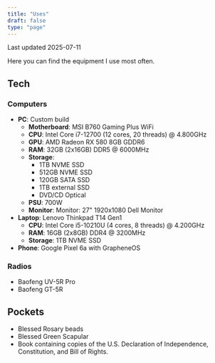 ```yaml
---
title: "Uses"
draft: false
type: "page"
---
```


Last updated 2025-07-11

Here you can find the equipment I use most often.

## Tech

### Computers

- **PC**: Custom build
    - **Motherboard**: MSI B760 Gaming Plus WiFi
    - **CPU**: Intel Core i7-12700 (12 cores, 20 threads) @ 4.800GHz
    - **GPU**: AMD Radeon RX 580 8GB GDDR6
    - **RAM**: 32GB (2x16GB) DDR5 @ 6000MHz
    - **Storage**:
        - 1TB NVME SSD
        - 512GB NVME SSD
        - 120GB SATA SSD
        - 1TB external SSD
        - DVD/CD Optical
    - **PSU**: 700W
    - **Monitor**: Monitor: 27" 1920x1080 Dell Monitor
- **Laptop**: Lenovo Thinkpad T14 Gen1
    - **CPU**: Intel Core i5-10210U (4 cores, 8 threads) @ 4.200GHz
    - **RAM**: 16GB (2x8GB) DDR4 @ 3200MHz
    - **Storage**: 1TB NVME SSD
- **Phone**: Google Pixel 6a with GrapheneOS

### Radios

- Baofeng UV-5R Pro
- Baofeng GT-5R

## Pockets

- Blessed Rosary beads
- Blessed Green Scapular
- Book containing copies of the U.S. Declaration of Independence, Constitution, and Bill of Rights.